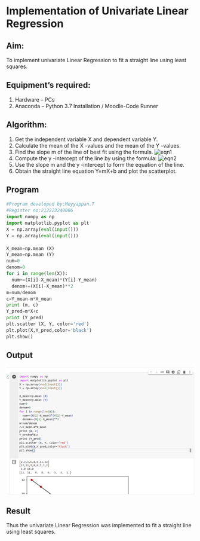 # Implementation of Univariate Linear Regression
## Aim:
To implement univariate Linear Regression to fit a straight line using least squares.
## Equipment’s required:
1.	Hardware – PCs
2.	Anaconda – Python 3.7 Installation / Moodle-Code Runner
## Algorithm:
1.	Get the independent variable X and dependent variable Y.
2.	Calculate the mean of the X -values and the mean of the Y -values.
3.	Find the slope m of the line of best fit using the formula.
 ![eqn1](./eq1.jpg)
4.	Compute the y -intercept of the line by using the formula:
![eqn2](./eq2.jpg)  
5.	Use the slope m and the y -intercept to form the equation of the line.
6.	Obtain the straight line equation Y=mX+b and plot the scatterplot.
## Program
```py
#Program developed by:Meyyappan.T
#Register no:212223240086
import numpy as np
import matplotlib.pyplot as plt
X = np.array(eval(input()))
Y = np.array(eval(input()))

X_mean=np.mean (X)
Y_mean=np.mean (Y)
num=0
denom=0
for i in range(len(X)):
  num+=(X[i]-X_mean)*(Y[i]-Y_mean)
  denom+=(X[i]-X_mean)**2
m=num/denom
c=Y_mean-m*X_mean
print (m, c)
Y_pred=m*X+c
print (Y_pred)
plt.scatter (X, Y, color='red') 
plt.plot(X,Y_pred,color='black')
plt.show()
```
## Output
![output](./math_ex10.png)

## Result
Thus the univariate Linear Regression was implemented to fit a straight line using least squares.
